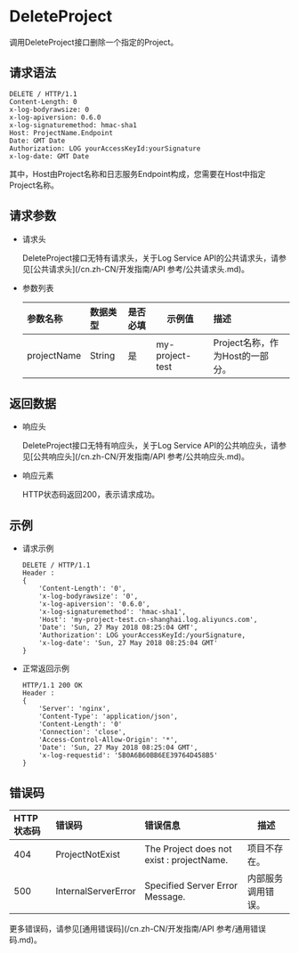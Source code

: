 # DeleteProject

调用DeleteProject接口删除一个指定的Project。

## 请求语法

```
DELETE / HTTP/1.1
Content-Length: 0
x-log-bodyrawsize: 0
x-log-apiversion: 0.6.0
x-log-signaturemethod: hmac-sha1
Host: ProjectName.Endpoint
Date: GMT Date
Authorization: LOG yourAccessKeyId:yourSignature
x-log-date: GMT Date
```

其中，Host由Project名称和日志服务Endpoint构成，您需要在Host中指定Project名称。

## 请求参数

-   请求头

    DeleteProject接口无特有请求头，关于Log Service API的公共请求头，请参见[公共请求头](/cn.zh-CN/开发指南/API 参考/公共请求头.md)。

-   参数列表

    |参数名称|数据类型|是否必填|示例值|描述|
    |:---|:---|:---|---|:-|
    |projectName|String|是|my-project-test|Project名称，作为Host的一部分。|


## 返回数据

-   响应头

    DeleteProject接口无特有响应头，关于Log Service API的公共响应头，请参见[公共响应头](/cn.zh-CN/开发指南/API 参考/公共响应头.md)。

-   响应元素

    HTTP状态码返回200，表示请求成功。


## 示例

-   请求示例

    ```
    DELETE / HTTP/1.1
    Header :
    {
        'Content-Length': '0',
        'x-log-bodyrawsize': '0',
        'x-log-apiversion': '0.6.0',
        'x-log-signaturemethod': 'hmac-sha1',
        'Host': 'my-project-test.cn-shanghai.log.aliyuncs.com',
        'Date': 'Sun, 27 May 2018 08:25:04 GMT',
        'Authorization': LOG yourAccessKeyId:/yourSignature,
        'x-log-date': 'Sun, 27 May 2018 08:25:04 GMT'
    }
    ```

-   正常返回示例

    ```
    HTTP/1.1 200 OK
    Header :
    {
        'Server': 'nginx',
        'Content-Type': 'application/json',
        'Content-Length': '0'
        'Connection': 'close',
        'Access-Control-Allow-Origin': '*',
        'Date': 'Sun, 27 May 2018 08:25:04 GMT',
        'x-log-requestid': '5B0A6B60BB6EE39764D458B5'
    }                    
    ```


## 错误码

|HTTP状态码|错误码|错误信息|描述|
|:------|:--|:---|--|
|404|ProjectNotExist|The Project does not exist : projectName.|项目不存在。|
|500|InternalServerError|Specified Server Error Message.|内部服务调用错误。|

更多错误码，请参见[通用错误码](/cn.zh-CN/开发指南/API 参考/通用错误码.md)。


